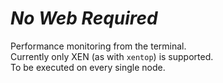 # _No Web Required_

Performance monitoring from the terminal.  
Currently only XEN (as with `xentop`) is supported.  
To be executed on every single node.  

